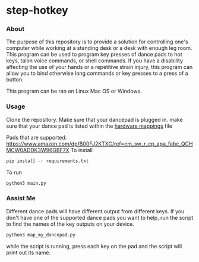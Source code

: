 # step-hotkey
### About
 The purpose of this repository is to provide a solution for controlling one's computer while working at a standing desk or a desk with enough leg room. This program can be used to program  key presses of dance pads to hot keys, talon voice commands, or shell commands. If you have a disability affecting the use of your hands or a repetitive strain injury, this program can allow you to bind otherwise long commands or key presses to  a press of a button.

This program can be ran on Linux Mac OS or Windows.

 ### Usage
 Clone the repository. Make sure that your dancepad is plugged in.  make sure that  your dance pad is listed within the [hardware mappings](./hardware_mappings.yaml) file

 Pads that are supported:
 https://www.amazon.com/dp/B00FJ2KTXC/ref=cm_sw_r_cp_apa_fabc_QCHMCW0ADDK3W96GBF7X
To install
```bash
pip install -r requirements.txt
```

 To run
 ```bash
python3 main.py
 ```

  ### Assist Me
   Different dance pads will have different output from different keys. If  you don't have one of the supported dance pads you want to help, run the script to find  the names of the key outputs on your device.

```bash
python3 map_my_dancepad.py
```
 while the script is running, press each key on the pad and the script will print out its name.